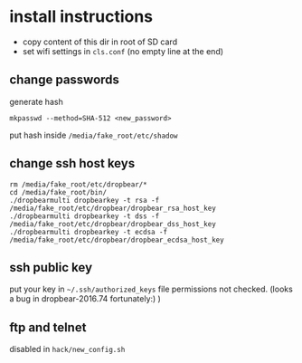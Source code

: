 # install instructions
- copy content of this dir in root of SD card
- set wifi settings in `cls.conf` (no empty line at the end)

## change passwords

generate hash
```
mkpasswd --method=SHA-512 <new_password>
```
put hash inside `/media/fake_root/etc/shadow`

## change ssh host keys

```
rm /media/fake_root/etc/dropbear/*
cd /media/fake_root/bin/
./dropbearmulti dropbearkey -t rsa -f /media/fake_root/etc/dropbear/dropbear_rsa_host_key
./dropbearmulti dropbearkey -t dss -f /media/fake_root/etc/dropbear/dropbear_dss_host_key
./dropbearmulti dropbearkey -t ecdsa -f /media/fake_root/etc/dropbear/dropbear_ecdsa_host_key
```


## ssh public key
put your key in `~/.ssh/authorized_keys`
file permissions not checked. (looks a bug in dropbear-2016.74 fortunately:) ) 

## ftp and telnet
disabled in `hack/new_config.sh`
